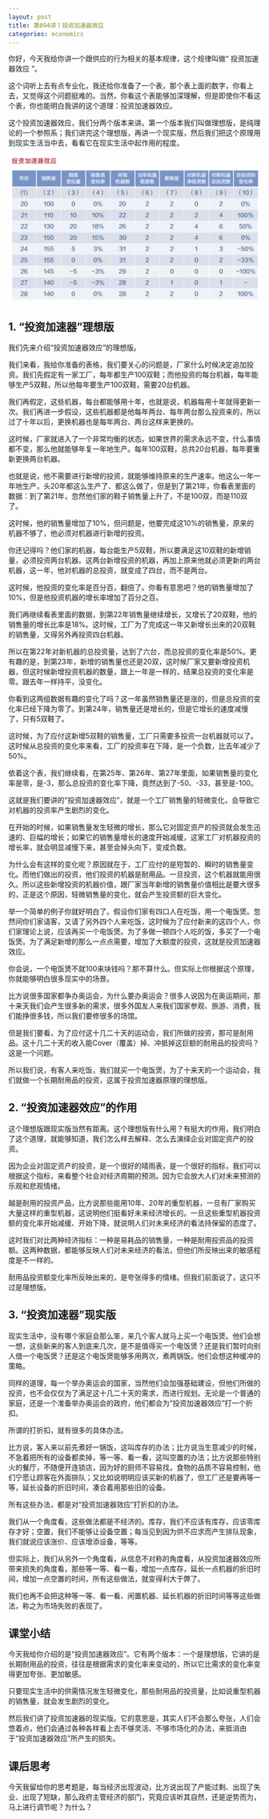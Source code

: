 ```yaml
---
layout: post
title: 第094讲丨投资加速器效应
categories: economics
---
```


你好，今天我给你讲一个跟供应的行为相关的基本规律，这个规律叫做“ 投资加速器效应 ”。

这个词听上去有点专业化，我还给你准备了一个表，那个表上面的数字，你看上去，又觉得这个问题挺难的。当然，你看这个表能够加深理解，但是即使你不看这个表，你也能明白我讲的这个道理：投资加速器效应。

这个投资加速器效应，我们分两个版本来讲。第一个版本我们叫做理想版，是纯理论的一个参照系；我们讲完这个理想版，再讲一个现实版，然后我们把这个原理用到现实生活当中去，看看它在现实生活中起作用的程度。

![](/assets/economics/images/2017/08/01/a.png)

## 1. “投资加速器”理想版

我们先来介绍“投资加速器效应”的理想版。

我们来看，我给你准备的表格，我们要关心的问题是，厂家什么时候决定追加投资。我们先假定有一家工厂，每年都生产100双鞋；而他投资的每台机器，每年能够生产5双鞋，所以他每年要生产100双鞋，需要20台机器。

我们再假定，这些机器，每台都能够用十年，也就是说，机器每用十年就得更新一次。我们再进一步假设，这些机器都是他每年两台、每年两台那么投资来的，所以过了十年以后，更换机器也是每年两台、两台这样来更换的。

这时候，厂家就进入了一个非常均衡的状态。如果世界的需求永远不变，什么事情都不变，那么他就能够年复一年地生产。每年100双鞋，总共20台机器，每年要重新更换两台机器。

也就是说，他不需要进行新增的投资，就能够维持原来的生产速率。他这么一年一年地生产，头20年都这么生产了、都这么做了，但是到了第21年，你看表里面的数据：到了第21年，忽然他们家的鞋子销售量上升了，不是100双，而是110双了。

这时候，他的销售量增加了10%，但问题是，他要完成这10%的销售量，原来的机器不够了，他必须对机器进行新增的投资。

你还记得吗？他们家的机器，每台能生产5双鞋，所以要满足这10双鞋的新增销量，必须投资两台机器。这两台新增投资的机器，再加上原来他就必须更新的两台机器，这一年，他对机器的总投资，就变成了四台，而不是两台。

这时候，他投资的变化率是百分百，翻倍了。你看有意思吧？他的销售量增加了10%，但是他投资机器的增长率增加了百分之百。

我们再继续看表里面的数据，到第22年销售量继续增长，又增长了20双鞋，他的销售量的增长比率是18%。这时候，工厂为了完成这一年又新增长出来的20双鞋的销售量，又得另外再投资四台机器。



所以在第22年对新机器的总投资量，达到了六台，而总投资的变化率是50%。更有趣的是，到第23年，新增的销售量也还是20双，这时候厂家又要新增投资机器，但这时候新增投资机器的数量，跟上一年是一样的，结果总投资的变化率是零。跟去年一样持平，没变化。

你看到这两组数据有趣的变化了吗？这一年虽然销售量还是涨的，但是总投资的变化率已经下降为零了。到第24年，销售量还是增长的，但是它增长的速度减慢了，只有5双鞋了。

这时候，为了应付这新增5双鞋的销售量，工厂只需要多投资一台机器就可以了。这时候从总投资的变化率来看，工厂的投资率在下降，是一个负数，比去年减少了50%。

依着这个表，我们继续看，在第25年、第26年、第27年里面，如果销售量的变化率是零，是-3，那么总投资的变化率下降，竟然达到了-50、-33，甚至是-100。

这就是我们要讲的“投资加速器效应”，就是一个工厂销售量的轻微变化，会导致它对机器的投资率产生剧烈的变化。

在开始的时候，如果销售量发生轻微的增长，那么它对固定资产的投资就会发生迅速的、巨幅的增长；如果它的销售量增长的速度开始减缓，这家工厂对机器投资的增长率，就会明显减慢下来，甚至会掉头向下，变成负数。

为什么会有这样的变化呢？原因就在于，工厂应付的是短暂的、瞬时的销售量变化。而他们做出的投资，他们投资的机器是耐用品。一旦投资，这个机器就能用很久。所以这些新增投资的机器价值，跟厂家当年新增的销售量价值相比是要大很多的，正是这个原因，轻微销售量的变化，就会产生投资额的巨大变化。

举一个简单的例子你就好明白了。假设你们家有四口人在吃饭，用一个电饭煲。忽然间你们家请客，又请了另外四个人来吃饭，这时候为了应付新来的这四个人，你们家理论上说，应该再买一个电饭煲。为了多做一顿四个人吃的饭，多买了一个电饭煲。为了满足新增的那么一点点需要，增加了大额度的投资，这就是投资加速器效应。

你会说，一个电饭煲不就100来块钱吗？那不算什么。但实际上你根据这个原理，你就能够明白很多现实中的场景。

比方说很多国家都争办奥运会，为什么要办奥运会？很多人说因为在奥运期间，那十来天我们会产生很多新的需求，很多外国友人来我们国家参观、旅游、消费，我们能挣很多钱，所以我们要修很多的场馆。

但是我们要看，为了应付这十几二十天的运动会，我们所做的投资，那可是耐用品。这十几二十天的收入能Cover（覆盖）掉、冲抵掉这巨额的耐用品的投资吗？这是一个问题。

所以我们说，有客人来吃饭，我们就买一个电饭煲，为了十来天的一个运动会，我们就做一个长期耐用品的投资，这属于投资加速器原理的理想版。

## 2. “投资加速器效应”的作用

这个理想版跟现实版当然有距离。这个理想版有什么用？有挺大的作用，我们明白了这个道理，就能够知道，我们怎么样去解释、怎么去演绎企业对固定资产的投资。

因为企业对固定资产的投资，是一个很好的晴雨表，是一个很好的指标，我们可以根据这个指标，来看整个社会对经济周期的预测。因为它会放大人们对未来预测的乐观和悲观情绪。

越是耐用的投资产品，比方说那些能用10年、20年的重型机器，一旦有厂家购买大量这样的重型机器，这说明他们挺看好未来经济增长的。一旦这些重型机器投资额的变化率开始减缓、开始下降，就说明人们对未来经济的看法持保留的态度了。

这时我们对比两种经济指标：一种是易耗品的销售量，一种是耐用投资品的投资额。这两种数据，都能够反映人们对未来经济的看法，但他们所反映出来的敏感程度是不一样的。

耐用品投资额变化率所反映出来的，是夸张得多的情绪。但我们前面说了，这只不过是理想版。



## 3. “投资加速器”现实版

现实生活中，没有哪个家庭会那么笨，来几个客人就马上买一个电饭煲。他们会想一想，这些新来的客人到底来几次，是不是值得买一个电饭煲？还是我们暂时向别人借一个电饭煲？还是这个电饭煲能够多用两次，煮两锅饭。他们会想这种缓冲的策略。

同样的道理，每一个举办奥运会的国家，当然他们会加强基础建设，但他们所做的投资，也不会仅仅为了满足这十几二十天的需求，而进行规划。无论是一个普通的家庭，还是一个准备举办奥运会的政府，他们都会为“投资加速器效应”打一个折扣。

所谓的打折扣，就有很多的具体办法。

比方说，客人来以前先煮好一锅饭，这叫库存的办法；比方说当生意减少的时候，不急着把所有的设备都卖掉，等一等、看一看，这叫空置的办法；比方说那些特别火的餐厅，不随便开连锁店，因为好的厨师不容易找，食物的品质不容易控制，他们宁愿让顾客在外面排队；又比如说明明应该买新的机器了，但工厂还是要再等一等，延长设备的折旧时间，凑合着用那些旧的设备。

所有这些办法，都是对“投资加速器效应”打折扣的办法。

我们从一个角度看，这些做法都是不经济的。库存，我们不应该有库存，应该零库存才好；空置，我们不能够让设备空置；每当见到因为供不应求而产生排队现象，我们就说应该涨价、应该增添设备，等等。

但实际上，我们从另外一个角度看，从信息不对称的角度看，从投资加速器效应所带来损失的角度看，那些等一等、看一看，增加一点库存，延长一点机器的折旧时间，增加一点空置的时间，所有这些做法，就变得利大于弊了。

我们也再不会把这种等一等、看一看、闲置机器、延长机器的折旧时间等等这些做法，称之为市场失败的表现了。

## 课堂小结

今天我给你介绍的是“投资加速器效应”。它有两个版本：一个是理想版，它讲的是长期耐用品的投资，往往是根据需求的变化率来变动的，所以它比需求的变化率变得更加夸张、更加敏感。

只要现实生活中的供需情况发生轻微变化，那些耐用品的投资量，比如说重型机器的销售量，就会发生剧烈的变化。

然后我们讲了投资加速器的现实版。它的意思是，其实人们不会那么夸张，人们会悠着点，他们会通过各种各样看上去不够灵活、不够市场化的办法，来抵消由于“投资加速器效应”所产生的损失。

## 课后思考

今天我留给你的思考题是，每当经济出现波动，比方说出现了产能过剩、出现了失业、出现了短缺，那么政府主管经济的部门，究竟应该听其自然，还是逆势而为，马上进行调节呢？为什么？
